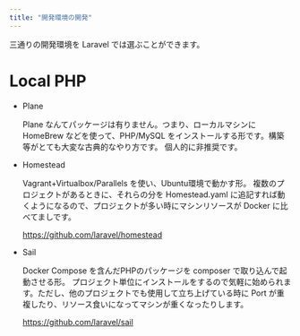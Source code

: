 ```yaml
---
title: "開発環境の開発"
---
```


三通りの開発環境を Laravel では選ぶことができます。

# Local PHP

- Plane

	Plane なんてパッケージは有りません。つまり、ローカルマシンにHomeBrew などを使って、PHP/MySQL をインストールする形です。構築等がとても大変な古典的なやり方です。
	個人的に非推奨です。

- Homestead

	Vagrant+Virtualbox/Parallels を使い、Ubuntu環境で動かす形。
	複数のプロジェクトがあるときに、それらの分を Homestead.yaml に追記すれば動くようになるので、プロジェクトが多い時にマシンリソースが Docker に比べてましです。

	https://github.com/laravel/homestead

- Sail

	Docker Compose を含んだPHPのパッケージを composer で取り込んで起動させる形。
	プロジェクト単位にインストールをするので気軽に始められます。ただし、他のプロジェクトでも使用して立ち上げている時に Port が重複したり、リソース食いになってマシンが重くなったりします。

	https://github.com/laravel/sail
